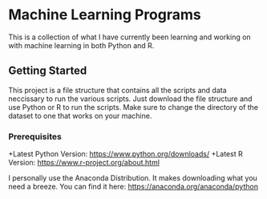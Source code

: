 # Machine Learning Programs

This is a collection of what I have currently been learning and working on with machine learning in both Python and R.

## Getting Started

This project is a file structure that contains all the scripts and data neccissary to run the various scripts. Just download the file structure and use Python or R to run the scripts. Make sure to change the directory of the dataset to one that works on your machine.

### Prerequisites

+Latest Python Version: https://www.python.org/downloads/
+Latest R Version: https://www.r-project.org/about.html

I personally use the Anaconda Distribution. It makes downloading what you need a breeze. You can find it here: https://anaconda.org/anaconda/python

